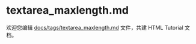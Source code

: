 textarea_maxlength.md
===

欢迎您编辑 <a target="__blank" href="https://github.com/jaywcjlove/html-tutorial/blob/main/docs/tags/textarea_maxlength.md">docs/tags/textarea_maxlength.md</a> 文件，共建 HTML Tutorial 文档。